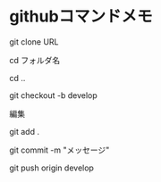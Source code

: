 # githubコマンドメモ
git clone URL

cd フォルダ名

cd ..

git checkout -b develop

編集

git add .

git commit -m "メッセージ"

git push origin develop
